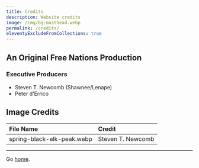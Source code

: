 ```yaml
---
title: Credits
description: Website credits
image: /img/bg-masthead.webp
permalink: /credits/
eleventyExcludeFromCollections: true
---
```


## An Original Free Nations Production
### Executive Producers 
- Steven T. Newcomb (Shawnee/Lenape)
- Peter d'Errico

## Image Credits
| File Name                  | Credit    |
| :------                    | :-----------|
| spring-black-elk-peak.webp | Steven T. Newcomb |
  
  
  
---
Go <a href="/">home</a>.
